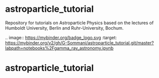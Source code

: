 # astroparticle_tutorial

Repository for tutorials on Astroparticle Physics based on the lectures of Humboldt University, Berlin and Ruhr-University, Bochum.

.. image:: https://mybinder.org/badge_logo.svg
 :target: https://mybinder.org/v2/gh/G-Sommani/astroparticle_tutorial.git/master?labpath=notebooks%2Fgamma_ray_astronomy.ipynb
# astroparticle_tutorial
